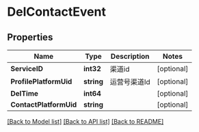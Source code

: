 # DelContactEvent

## Properties

Name | Type | Description | Notes
------------ | ------------- | ------------- | -------------
**ServiceID** | **int32** | 渠道id | [optional] 
**ProfilePlatformUid** | **string** | 运营号渠道Id | [optional] 
**DelTime** | **int64** |  | [optional] 
**ContactPlatformUid** | **string** |  | [optional] 

[[Back to Model list]](../README.md#documentation-for-models) [[Back to API list]](../README.md#documentation-for-api-endpoints) [[Back to README]](../README.md)


